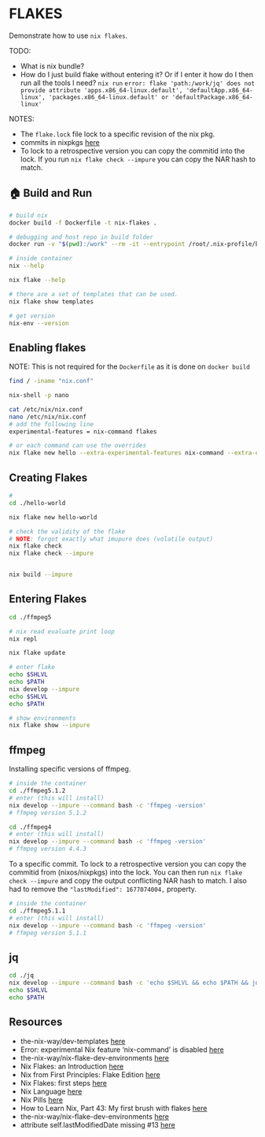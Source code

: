 # FLAKES

Demonstrate how to use `nix flakes`.  

TODO:

* What is nix bundle? 
* How do I just build flake without entering it?  Or if I enter it how do I then run all the tools I need? `nix run` `error: flake 'path:/work/jq' does not provide attribute 'apps.x86_64-linux.default', 'defaultApp.x86_64-linux', 'packages.x86_64-linux.default' or 'defaultPackage.x86_64-linux'`

NOTES:

* The `flake.lock` file lock to a specific revision of the nix pkg.  
* commits in nixpkgs [here](https://github.com/NixOS/nixpkgs/commits/master)  
* To lock to a retrospective version you can copy the commitid into the lock.  If you run `nix flake check --impure` you can copy the NAR hash to match.  

## 🏠 Build and Run

```sh
# build nix
docker build -f Dockerfile -t nix-flakes .

# debugging and host repo in build folder
docker run -v "$(pwd):/work" --rm -it --entrypoint /root/.nix-profile/bin/bash nix-flakes 

# inside container
nix --help

nix flake --help

# there are a set of templates that can be used. 
nix flake show templates

# get version
nix-env --version
```

## Enabling flakes

NOTE: This is not required for the `Dockerfile` as it is done on `docker build`  

```sh
find / -iname "nix.conf"

nix-shell -p nano

cat /etc/nix/nix.conf
nano /etc/nix/nix.conf
# add the following line
experimental-features = nix-command flakes

# or each command can use the overrides
nix flake new hello --extra-experimental-features nix-command --extra-experimental-features flakes
```

## Creating Flakes

```sh
# 
cd ./hello-world

nix flake new hello-world

# check the validity of the flake
# NOTE: forgot exactly what imupure does (volatile output)
nix flake check
nix flake check --impure


nix build --impure
```

## Entering Flakes

```sh
cd ./ffmpeg5

# nix read evaluate print loop
nix repl

nix flake update

# enter flake
echo $SHLVL  
echo $PATH
nix develop --impure
echo $SHLVL  
echo $PATH

# show environments
nix flake show --impure
```

## ffmpeg 

Installing specific versions of ffmpeg.  

```sh
# inside the container
cd ./ffmpeg5.1.2
# enter (this will install)
nix develop --impure --command bash -c 'ffmpeg -version'
# ffmpeg version 5.1.2
```

```sh
cd ./ffmpeg4
# enter (this will install)
nix develop --impure --command bash -c 'ffmpeg -version'
# ffmpeg version 4.4.3
```

To a specific commit. To lock to a retrospective version you can copy the commitid from (nixos/nixpkgs) into the lock.  You can then run `nix flake check --impure` and copy the output conflicting NAR hash to match.  I also had to remove the ```"lastModified": 1677074004,``` property.  

```sh
# inside the container
cd ./ffmpeg5.1.1
# enter (this will install)
nix develop --impure --command bash -c 'ffmpeg -version'
# ffmpeg version 5.1.1
```

## jq

```sh
cd ./jq
nix develop --impure --command bash -c 'echo $SHLVL && echo $PATH && jq --version'
echo $SHLVL  
echo $PATH
```

## Resources

* the-nix-way/dev-templates [here](https://github.com/the-nix-way/dev-templates)  
* Error: experimental Nix feature ‘nix-command’ is disabled [here](https://discourse.nixos.org/t/error-experimental-nix-feature-nix-command-is-disabled/18089)
* the-nix-way/nix-flake-dev-environments [here](https://github.com/the-nix-way/nix-flake-dev-environments/tree/main)
* Nix Flakes: an Introduction [here](https://xeiaso.net/blog/nix-flakes-1-2022-02-21)
* Nix from First Principles: Flake Edition [here](https://tonyfinn.com/blog/nix-from-first-principles-flake-edition/)
* Nix Flakes: first steps [here](https://blog.kubukoz.com/flakes-first-steps/)
* Nix Language [here](https://nixos.org/manual/nix/stable/language/index.html)
* Nix Pills [here](https://nixos.org/guides/nix-pills/)
* How to Learn Nix, Part 43: My first brush with flakes [here](https://ianthehenry.com/posts/how-to-learn-nix/flakes/)  
* the-nix-way/nix-flake-dev-environments [here](https://github.com/the-nix-way/nix-flake-dev-environments/blob/main/node/flake.nix)
* attribute self.lastModifiedDate missing #13 [here](https://github.com/NixOS/templates/issues/13)
